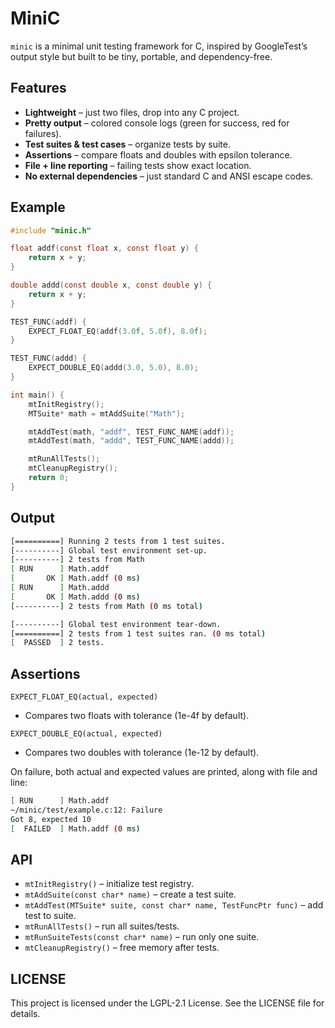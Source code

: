 # MiniC
`minic` is a minimal unit testing framework for C, inspired by GoogleTest’s output style but built to be tiny, portable, and dependency-free.

## Features
- **Lightweight** – just two files, drop into any C project.
- **Pretty output** – colored console logs (green for success, red for failures).
- **Test suites & test cases** – organize tests by suite.
- **Assertions** – compare floats and doubles with epsilon tolerance.
- **File + line reporting** – failing tests show exact location.
- **No external dependencies** – just standard C and ANSI escape codes.

## Example
```c
#include "minic.h"

float addf(const float x, const float y) {
    return x + y;
}

double addd(const double x, const double y) {
    return x + y;
}

TEST_FUNC(addf) {
    EXPECT_FLOAT_EQ(addf(3.0f, 5.0f), 8.0f);
}

TEST_FUNC(addd) {
    EXPECT_DOUBLE_EQ(addd(3.0, 5.0), 8.0);
}

int main() {
    mtInitRegistry();
    MTSuite* math = mtAddSuite("Math");

    mtAddTest(math, "addf", TEST_FUNC_NAME(addf));
    mtAddTest(math, "addd", TEST_FUNC_NAME(addd));

    mtRunAllTests();
    mtCleanupRegistry();
    return 0;
}
```
## Output
```bash
[==========] Running 2 tests from 1 test suites.
[----------] Global test environment set-up.
[----------] 2 tests from Math
[ RUN      ] Math.addf
[       OK ] Math.addf (0 ms)
[ RUN      ] Math.addd
[       OK ] Math.addd (0 ms)
[----------] 2 tests from Math (0 ms total)

[----------] Global test environment tear-down.
[==========] 2 tests from 1 test suites ran. (0 ms total)
[  PASSED  ] 2 tests.
```
## Assertions
`EXPECT_FLOAT_EQ(actual, expected)`
- Compares two floats with tolerance (1e-4f by default).

`EXPECT_DOUBLE_EQ(actual, expected)`
- Compares two doubles with tolerance (1e-12 by default).

On failure, both actual and expected values are printed, along with file and line:
```bash
[ RUN      ] Math.addf
~/minic/test/example.c:12: Failure
Got 8, expected 10
[  FAILED  ] Math.addf (0 ms)
```
## API
- `mtInitRegistry()` – initialize test registry.
- `mtAddSuite(const char* name)` – create a test suite.
- `mtAddTest(MTSuite* suite, const char* name, TestFuncPtr func)` – add test to suite.
- `mtRunAllTests()` – run all suites/tests.
- `mtRunSuiteTests(const char* name)` – run only one suite.
- `mtCleanupRegistry()` – free memory after tests.

## LICENSE
This project is licensed under the LGPL-2.1 License. See the LICENSE file for details.

